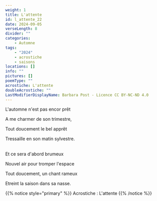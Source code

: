 ```yaml
---
weight: 1
title: L'attente
id: l_attente_22
date: 2024-09-05
verseLength: 8
divider: ""
categories:
    - Automne
tags:
    - "2024"
    - acrostiche
    - saisons
locations: []
info: ""
pictures: []
poemType: ""
acrostiche: L'attente
doubleAcrostiche: ""
LastModifierDisplayName: Barbara Post - Licence CC BY-NC-ND 4.0
---
```

L'automne n'est pas encor prêt

A me charmer de son trimestre,

Tout doucement le bel apprêt

Tressaille en son matin sylvestre.

 \
Et ce sera d'abord brumeux

Nouvel air pour tromper l'espace

Tout doucement, un chant rameux

Etreint la saison dans sa nasse.

<!-- FM:Snippet:Start data:{"id":"_simpleNotice","fields":[{"name":"content","value":"Acrostiche : L'attente"}]} -->
{{% notice style="primary" %}}
Acrostiche : L'attente
{{% /notice %}}
<!-- FM:Snippet:End -->